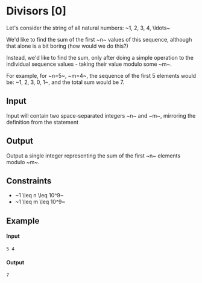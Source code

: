 # Divisors [0]

Let's consider the string of all natural numbers: ~1, 2, 3, 4, \ldots~

We'd like to find the sum of the first ~n~ values of this sequence, although that alone is a bit boring (how would we do this?)

Instead, we'd like to find the sum, only after doing a simple operation to the individual sequence values - taking their value modulo some ~m~.

For example, for ~n=5~, ~m=4~, the sequence of the first 5 elements would be: ~1, 2, 3, 0, 1~, and the total sum would be 7.

## Input

Input will contain two space-separated integers ~n~ and ~m~, mirroring the definition from the statement

## Output

Output a single integer representing the sum of the first ~n~ elements modulo ~m~.

## Constraints

* ~1 \leq n \leq 10^9~
* ~1 \leq m \leq 10^9~

## Example

#### Input
```
5 4
```

#### Output
```
7
```

